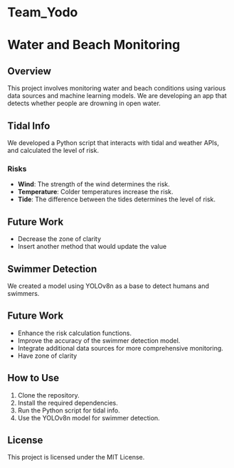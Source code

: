 # Team_Yodo

# Water and Beach Monitoring

## Overview

This project involves monitoring water and beach conditions using various data sources and machine learning models.
We are developing an app that detects whether people are drowning in open water.

## Tidal Info

We developed a Python script that interacts with tidal and weather APIs, and calculated the level of risk.

### Risks

-   **Wind**: The strength of the wind determines the risk.
-   **Temperature**: Colder temperatures increase the risk.
-   **Tide**: The difference between the tides determines the level of risk.

## Future Work
- Decrease the zone of clarity
- Insert another method that would update the value

## Swimmer Detection

We created a model using YOLOv8n as a base to detect humans and swimmers.

## Future Work

-   Enhance the risk calculation functions.
-   Improve the accuracy of the swimmer detection model.
-   Integrate additional data sources for more comprehensive monitoring.
-   Have zone of clarity

## How to Use

1. Clone the repository.
2. Install the required dependencies.
3. Run the Python script for tidal info.
4. Use the YOLOv8n model for swimmer detection.

## License

This project is licensed under the MIT License.
